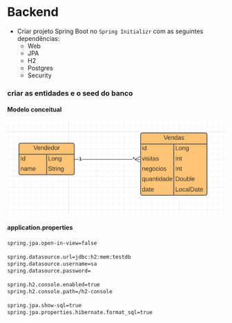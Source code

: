 # Backend
- Criar projeto Spring Boot no `Spring Initializr` com as seguintes dependências:
  - Web
  - JPA
  - H2
  - Postgres
  - Security

### criar as entidades e o seed do banco
#### Modelo conceitual
![Image](https://github.com/MauroDegaspari/Graficos/blob/master/backend/entidadeRelacional.png "Modelo conceitual")

#### application.properties
```
spring.jpa.open-in-view=false

spring.datasource.url=jdbc:h2:mem:testdb
spring.datasource.username=sa
spring.datasource.password=

spring.h2.console.enabled=true
spring.h2.console.path=/h2-console

spring.jpa.show-sql=true
spring.jpa.properties.hibernate.format_sql=true
